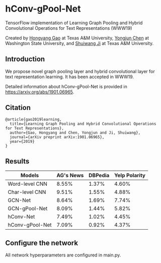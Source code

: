 # hConv-gPool-Net
TensorFlow implementation of Learning Graph Pooling and Hybrid Convolutional Operations for Text Representations (WWW19)

Created by [Hongyang Gao](http://people.tamu.edu/~hongyang.gao/) at Texas A&M University,
[Yongjun Chen](https://www.eecs.wsu.edu/~ychen3/) at Washington State University, and
[Shuiwang Ji](http://people.tamu.edu/~sji/) at Texas A&M University.

## Introduction

We propose novel graph pooling layer and hybrid convolutional layer for text representation learning. It has been accepted in WWW19.

Detailed information about hConv-gPool-Net is provided in https://arxiv.org/abs/1901.06965.

## Citation

```
@article{gao2019learning,
  title={Learning Graph Pooling and Hybrid Convolutional Operations for Text Representations},
  author={Gao, Hongyang and Chen, Yongjun and Ji, Shuiwang},
  journal={arXiv preprint arXiv:1901.06965},
  year={2019}
}
```

## Results

| Models          | AG's News | DBPedia | Yelp Polarity
|-----------------|-----------|---------|--------------|
| Word-level CNN  | 8.55\%    | 1.37\%  | 4.60\% 
| Char-level CNN  | 9.51\%    | 1.55\%  | 4.88\% 
| GCN-Net         | 8.64\%    | 1.69\%  | 7.74\% 
| GCN-gPool-Net   | 8.09\%    | 1.44\%  | 5.82\% 
| hConv-Net       | 7.49\%    | 1.02\%  | 4.45\% 
| hConv-gPool-Net | 7.09\%    | 0.92\%  | 4.37\% 

## Configure the network

All network hyperparameters are configured in main.py.

